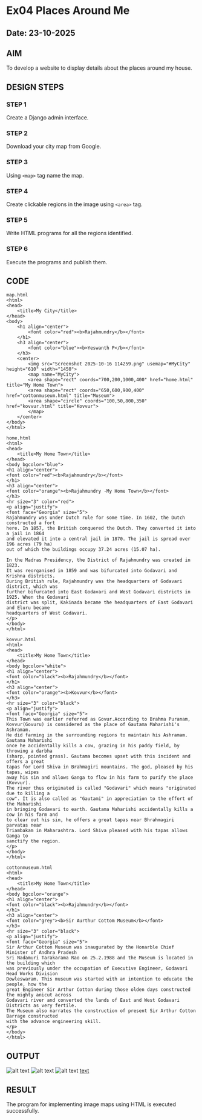 # Ex04 Places Around Me

## Date: 23-10-2025

## AIM
To develop a website to display details about the places around my house.

## DESIGN STEPS

### STEP 1
Create a Django admin interface.

### STEP 2
Download your city map from Google.

### STEP 3
Using ```<map>``` tag name the map.

### STEP 4
Create clickable regions in the image using ```<area>``` tag.

### STEP 5
Write HTML programs for all the regions identified.

### STEP 6
Execute the programs and publish them.

## CODE
```
map.html
<html>
<head>
    <title>My City</title>
</head>
<body>
    <h1 align="center">
        <font color="red"><b>Rajahmundry</b></font>
    </h1>
    <h3 align="center">
        <font color="blue"><b>Yeswanth P</b></font>
    </h3>
    <center>
        <img src="Screenshot 2025-10-16 114259.png" usemap="#MyCity" height="610" width="1450">
        <map name="MyCity">
        <area shape="rect" coords="700,200,1000,400" href="home.html" title="My Home Town">
        <area shape="rect" coords="650,600,900,400" href="cottonmuseum.html" title="Museum">
        <area shape="circle" coords="100,50,800,350" href="kovvur.html" title="Kovvur">
        </map>
    </center>
</body>
</html>

home.html
<html>
<head>
    <title>My Home Town</title>
</head>
<body bgcolor="blue">
<h1 align="center">
<font color="red"><b>Rajahmundry</b></font>
</h1>
<h3 align="center">
<font color="orange"><b>Rajahmundry -My Home Town</b></font>
</h3>
<hr size="3" color="red">
<p align="justify">
<font face="Georgia" size="5">
Rajahmundry was under Dutch rule for some time. In 1602, the Dutch constructed a fort 
here. In 1857, the British conquered the Dutch. They converted it into a jail in 1864 
and elevated it into a central jail in 1870. The jail is spread over 196 acres (79 ha) 
out of which the buildings occupy 37.24 acres (15.07 ha).

In the Madras Presidency, the District of Rajahmundry was created in 1823.
It was reorganised in 1859 and was bifurcated into Godavari and Krishna districts. 
During British rule, Rajahmundry was the headquarters of Godavari district, which was 
further bifurcated into East Godavari and West Godavari districts in 1925. When the Godavari 
district was split, Kakinada became the headquarters of East Godavari and Eluru became 
headquarters of West Godavari.
</p>
</body>
</html>

kovvur.html
<html>
<head>
    <title>My Home Town</title>
</head>
<body bgcolor="white">
<h1 align="center">
<font color="black"><b>Rajahmundry</b></font>
</h1>
<h3 align="center">
<font color="orange"><b>Kovvur</b></font>
</h3>
<hr size="3" color="black">
<p align="justify">
<font face="Georgia" size="5">
This Town was earlier referred as Govur.According to Brahma Puranam, 
Kovvur(Govuru) is considered as the place of Gautama Maharishi's Ashramam. 
He did farming in the surrounding regions to maintain his Ashramam. Gautama Maharishi 
once he accidentally kills a cow, grazing in his paddy field, by throwing a darbha 
(sharp, pointed grass). Gautama becomes upset with this incident and offers a great 
tapas for Lord Shiva in Brahmagiri mountains. The god, pleased by his tapas, wipes 
away his sin and allows Ganga to flow in his farm to purify the place (Kovvur). 
The river thus originated is called "Godavari" which means "originated due to killing a 
cow". It is also called as "Gautami" in appreciation to the effort of the Maharishi 
in bringing Godavari to earth. Gautama Maharishi accidentally kills a cow in his farm and 
to clear out his sin, he offers a great tapas near Bhrahmagiri parvatas near 
Triambakam in Maharashtra. Lord Shiva pleased with his tapas allows Ganga to 
sanctify the region.
</p>
</body>
</html>

cottonmuseum.html
<html>
<head>
    <title>My Home Town</title>
</head>
<body bgcolor="orange">
<h1 align="center">
<font color="black"><b>Rajahmundry</b></font>
</h1>
<h3 align="center">
<font color="grey"><b>Sir Aurthur Cottom Museum</b></font>
</h3>
<hr size="3" color="black">
<p align="justify">
<font face="Georgia" size="5">
Sir Arthur Cotton Museum was inaugurated by the Honarble Chief Minister of Andhra Pradesh 
Sri Nadamuri Tarakarama Rao on 25.2.1988 and the Museum is located in the building which 
was previously under the occupation of Executive Engineer, Godavari Head Works Division 
Dowleswaram. This museum was started with an intention to educate the people, how the 
great Engineer Sir Arthur Cotton during those olden days constructed the mighty anicut across 
Godavari river and converted the lands of East and West Godavari Districts as very fertile. 
The Museum also narrates the construction of present Sir Arthur Cotton Barrage constructed 
with the advance engineering skill.
</p>
</body>
</html>
```

## OUTPUT
![alt text](web4/mapapp/static/1.png)
![alt text](web4/mapapp/static/home.png)
![alt text](web4/mapapp/static/kovvur.png)
[text](web4/mapapp/static/cottonmuseum.html)




## RESULT
The program for implementing image maps using HTML is executed successfully.
